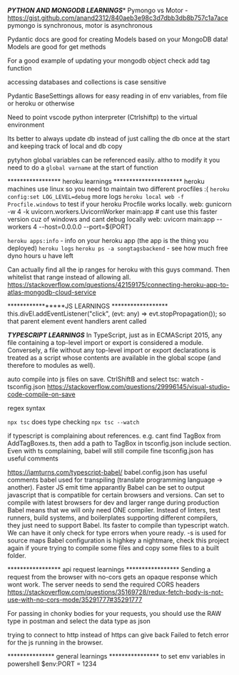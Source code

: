 *************PYTHON AND MONGODB LEARNINGS**************
Pymongo vs Motor - https://gist.github.com/anand2312/840aeb3e98c3d7dbb3db8b757c1a7ace
pymongo is synchronous, motor is asynchronous

Pydantic docs are good for creating Models based on your MongoDB data! Models are good for get methods 


For a good example of updating your mongodb object check add tag function

accessing databases and collections is case sensitive

Pydantic BaseSettings allows for easy reading in of env variables, from file or heroku or otherwise

Need to point vscode python interpreter (Ctrlshiftp) to the virtual environment

Its better to always update db instead of just calling the db once at the start and keeping track of local and db copy

pytyhon global variables can be referenced easily. altho to modify it you need to do a `global varname` at the start of function

***************** heroku learnings **********************
heroku machines use linux so you need to maintain two different procfiles :(
`heroku config:set LOG_LEVEL=debug` more logs
`heroku local web -f Procfile.windows` to test if your heroku Procfile works locally. 
web: gunicorn -w 4 -k uvicorn.workers.UvicornWorker main:app  # cant use this faster version cuz of windows and cant debug locally
web: uvicorn main:app --workers 4 --host=0.0.0.0 --port=${PORT}

`heroku apps:info` - info on your heroku app (the app is the thing you deployed)
`heroku logs`
`heroku ps -a songtagsbackend` - see how much free dyno hours u have left

Can actually find all the ip ranges for heroku with this guys command. Then whitelist that range instead of allowing all.
https://stackoverflow.com/questions/42159175/connecting-heroku-app-to-atlas-mongodb-cloud-service


*****************JS LEARNINGS ******************
this.divEl.addEventListener("click", (evt: any) => evt.stopPropagation()); so that parent element event handlers arent called


*****************TYPESCRIPT LEARNINGS*****************
In TypeScript, just as in ECMAScript 2015, any file containing a top-level import or export is considered a module. 
Conversely, a file without any top-level import or export declarations is treated as a script whose contents are available 
in the global scope (and therefore to modules as well).

auto compile into js files on save. CtrlShiftB and select tsc: watch - tsconfig.json
https://stackoverflow.com/questions/29996145/visual-studio-code-compile-on-save

regex syntax

`npx tsc` does type checking `npx tsc --watch`

if typescript is complaining about references. e.g. cant find TagBox from AddTagBoxes.ts, then add a path to TagBox in tsconfig.json include section.
Even with ts complaining, babel will still compile fine 
tsconfig.json has useful comments

https://iamturns.com/typescript-babel/
babel.config.json has useful comments
babel used for transpiling (translate programming language -> another). Faster JS emit time apparantly 
Babel can be set to output javascript that is compatible for certain browsers and versions. 
Can set to compile with latest browsers for dev and larger range during production
Babel means that we will only need ONE compiler. Instead of linters, test runners, build systems, and boilerplates supporting different compilers, they just need to support Babel.
Its faster to compile than typescript watch. 
We can have it only check for type errors when youre ready.
-s is used for source maps
Babel configuration is highkey a nightmare, check this project again if youre trying to compile some files and copy some files to a built folder.

***************** api request learnings *****************
Sending a request from the browser with no-cors gets an opaque response which wont work. The server needs to send the required CORS headers
https://stackoverflow.com/questions/35169728/redux-fetch-body-is-not-use-with-no-cors-mode/35291777#35291777

For passing in chonky bodies for your requests, you should use the RAW type in postman and select the data type as json

trying to connect to http instead of https can give back Failed to fetch error for the js running in the browser.

*************** general learnings ****************
to set env variables in powershell 
$env:PORT = 1234